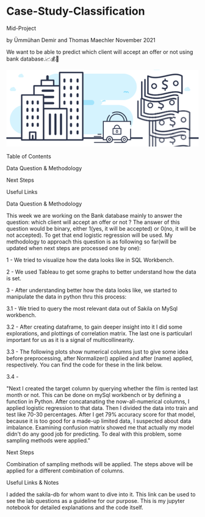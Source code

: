 # Case-Study-Classification
Mid-Project

by Ümmühan Demir and Thomas Maechler November 2021

We want to be able to predict which client will accept an offer or not using bank database.📈💰💸

![Picture](banking-project.jpeg)




Table of Contents

Data Question & Methodology

Next Steps

Useful Links



Data Question & Methodology

This week we are working on the Bank database mainly to answer the question: which client will accept an offer or not ? 
The answer of this question would be binary, either 1(yes, it will be accepted) or 0(no, it will be not accepted). 
To get that end logistic regression will be used. My methodology to approach this question is as following so far(will be updated when next steps are processed one by one):


1 - We tried to visualize how the data looks like in SQL Workbench.

2 - We used Tableau to get some graphs to better understand how the data is set. 

3 - After understanding better how the data looks like, we started to manipulate the data in python thru this process: 


  3.1 - We tried to query the most relevant data out of Sakila on MySql workbench.

  3.2 - After creating dataframe, to gain deeper insight into it I did some explorations, and plottings of correlation matrix. The last one is particularl  important for us as it is a signal of multicollinearity.

  3.3 - The following plots show numerical columns just to give some idea before preprocessing, after Normalizer() applied and after (name) applied, respectively. You can find the code for these in the link below.

  3.4 - 


  

"Next I created the target column by querying whether the film is rented last month or not. This can be done on mySql workbench or by defining a function in Python.
After concatanating the now-all-numerical columns, I applied logistic regression to that data.
Then I divided the data into train and test like 70-30 percentages.
After I get 79% accuracy score for that model, because it is too good for a made-up limited data, I suspected about data imbalance.
Examining confusion matrix showed me that actually my model didn't do any good job for predicting.
To deal with this problem, some sampling methods were applied."



Next Steps


Combination of sampling methods will be applied.
The steps above will be applied for a different combination of columns.



Useful Links & Notes


I added the sakila-db for whom want to dive into it.
This link can be used to see the lab questions as a guideline for our purpose.
This is my jupyter notebook for detailed explanations and the code itself.
